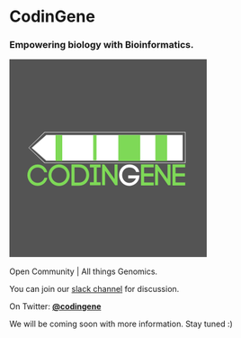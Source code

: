 # CodinGene
### Empowering biology with Bioinformatics.
![](codingene_logo.png)

Open Community | All things Genomics.

You can join our [slack channel](https://join.slack.com/t/codingene/shared_invite/enQtNTYyMDg1NTYzMjY3LWI3OTY3MmRkM2NiYTc2ZGM5NjJjYjY2YjA3MjBkNzY3MzQ2ZjcxYzkxMmVmZjA2ZDdmNGRiNTg5ODg4MGYzYjM) for discussion. 

On Twitter: [**@codingene**](https://twitter.com/codingene)

We will be coming soon with more information. Stay tuned :)
